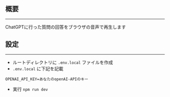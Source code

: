 ## 概要

---
ChatGPTに行った質問の回答をブラウザの音声で再生します

## 設定

---

- ルートディレクトリに `.env.local` ファイルを作成
- `.env.local` に下記を記載

```env:.env.local
OPENAI_API_KEY=あなたのopenAI-APIのキー
```

- 実行 `npm run dev`

